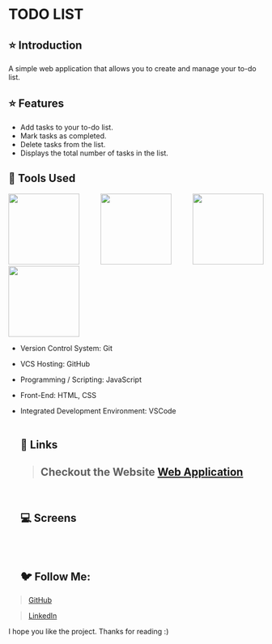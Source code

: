 
<br/>



</br>

<p align="center">

 # TODO LIST
 
</p>

## ⭐ Introduction

A simple web application that allows you to create and manage your to-do list.

## ⭐ Features

- Add tasks to your to-do list.
- Mark tasks as completed.
- Delete tasks from the list.
- Displays the total number of tasks in the list.



## 🔨 Tools Used

<p align="justify">
<img height="140" width="140" src="https://www.w3.org/html/logo/downloads/HTML5_Logo_256.png">
<img height="140" width="140" src="https://logodix.com/logo/470309.png">
<img height="140" width="140" src="https://upload.wikimedia.org/wikipedia/commons/6/6a/JavaScript-logo.png">
<img height="140" width="140" src="https://code.visualstudio.com/assets/apple-touch-icon.png">
</p>


-  Version Control System: Git
-  VCS Hosting: GitHub
-  Programming / Scripting: JavaScript
-  Front-End: HTML, CSS
-  Integrated Development Environment: VSCode
   <br/>
   <br/>
   
   ## 🔗 Links
   
   > ## Checkout the Website [Web Application](https://sanketpareta.github.io/Meal-web-app/)
   <br/>
   
   ## 💻 Screens
   <br/>
   
   
   
   <br/>
   
   ## 🐦 Follow Me:

> [GitHub](github.com/sanketpareta)


> [LinkedIn](https://www.linkedin.com/in/sanket-pareta-55209a205)


I hope you like the project. Thanks for reading :)

   

   
   


